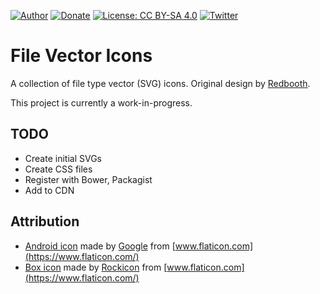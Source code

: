 [![Author](https://img.shields.io/badge/author-Daniel%20M.%20Hendricks-blue.svg)](https://www.danhendricks.com)
[![Donate](https://img.shields.io/badge/Donate-PayPal-green.svg)](https://paypal.me/danielhendricks)
[![License: CC BY-SA 4.0](https://img.shields.io/badge/License-CC%20BY--SA%204.0-lightgrey.svg)](https://creativecommons.org/licenses/by-sa/4.0/)
[![Twitter](https://img.shields.io/twitter/url/https/github.com/dmhendricks/wordpress-base-plugin.svg?style=social)](https://twitter.com/danielhendricks)

# File Vector Icons

A collection of file type vector (SVG) icons. Original design by [Redbooth](https://github.com/redbooth/free-file-icons).

This project is currently a work-in-progress.

## TODO

* Create initial SVGs
* Create CSS files
* Register with Bower, Packagist
* Add to CDN

## Attribution

* [Android icon](https://github.com/dmhendricks/file-icon-vectors/blob/master/icons/modern/apk.svg) made by [Google](https://www.flaticon.com/authors/google) from [www.flaticon.com](https://www.flaticon.com/)
* [Box icon]() made by [Rockicon](https://thenounproject.com/rockicon/) from [www.flaticon.com](https://www.flaticon.com/)
